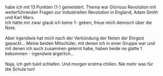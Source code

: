 <html><body><p>habe ich mit 13 Punkten (1-) gemeistert. Thema war Glorious Revolution mit weiterführenden Fragen zur Industriellen Revolution in England, Adam Smith und Karl Marx.<br>
Ich hätte mir zwar glaub ich keine 1- geben, freue mich dennoch über die Note.<br>
<br>
Aber irgendwie hat mich nach der Verkündung der Noten der Ehrgeiz gepackt... Meine beiden Mitschüler, mit denen ich in einer Gruppe war und mit denen ich auch zusammen gelernt habe, haben beide ne glatte 1 bekommen - irgendwie ärgerlich...<br>
<br>
Naja, ich geh bald schlafen. Und morgen erstma chillen. Nie mehr was für die Schule tun!</p></body></html>